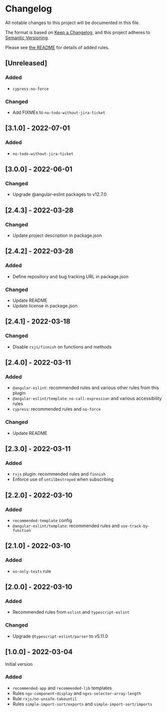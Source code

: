 # Changelog

All notable changes to this project will be documented in this file.

The format is based on [Keep a Changelog](https://keepachangelog.com/en/1.0.0/),
and this project adheres to [Semantic Versioning](https://semver.org/spec/v2.0.0.html).

Please see [the README](./README.md) for details of added rules.

## [Unreleased]
### Added
- `cypress-no-force`

### Changed
- Add FIXMEs to `no-todo-without-jira-ticket`

## [3.1.0] - 2022-07-01
### Added
- `no-todo-without-jira-ticket`

## [3.0.0] - 2022-06-01
### Changed
- Upgrade @angular-eslint packages to v12.7.0

## [2.4.3] - 2022-03-28
### Changed
- Update project description in package.json

## [2.4.2] - 2022-03-28
### Added
- Define repository and bug tracking URL in package.json

### Changed
- Update README
- Update license in package.json

## [2.4.1] - 2022-03-18
### Changed
- Disable `rxjs/finnish` on functions and methods

## [2.4.0] - 2022-03-11
### Added
- `@angular-eslint`: recommended rules and various other rules from this plugin
- `@angular-eslint/template`: `no-call-expression` and various accessibility rules
- `cypress`: recommended rules and `no-force`

### Changed
- Update README

## [2.3.0] - 2022-03-11
### Added
- `rxjs` plugin: recommended rules and `finnish`
- Enforce use of `untilDestroyed` when subscribing

## [2.2.0] - 2022-03-10
### Added
- `recommended-template` config
- `@angular-eslint/template`: recommended rules and `use-track-by-function`

## [2.1.0] - 2022-03-10
### Added
- `no-only-tests` rule

## [2.0.0] - 2022-03-10
### Added
- Recommended rules from `eslint` and `typescript-eslint`

### Changed
- Upgrade `@typescript-eslint/parser` to v5.11.0

## [1.0.0] - 2022-03-04
Initial version

### Added
- `recommended-app` and `recommended-lib` templates
- Rules `ngx-component-display` and `ngxs-selector-array-length`
- Rule `rxjs/no-unsafe-takeuntil`
- Rules `simple-import-sort/exports` and `simple-import-sort/imports`
